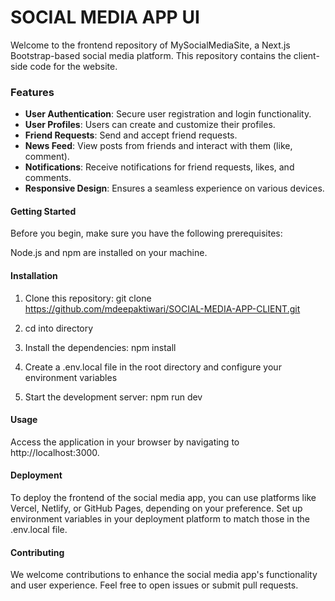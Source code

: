 # SOCIAL MEDIA APP UI

Welcome to the frontend repository of MySocialMediaSite, a Next.js Bootstrap-based social media platform. This repository contains the client-side code for the website.

### Features
- **User Authentication**: Secure user registration and login functionality.
- **User Profiles**: Users can create and customize their profiles.
- **Friend Requests**: Send and accept friend requests.
- **News Feed**: View posts from friends and interact with them (like, comment).
- **Notifications**: Receive notifications for friend requests, likes, and comments.
- **Responsive Design**: Ensures a seamless experience on various devices.

#### Getting Started
Before you begin, make sure you have the following prerequisites:

Node.js and npm are installed on your machine.

#### Installation
1. Clone this repository:
git clone https://github.com/mdeepaktiwari/SOCIAL-MEDIA-APP-CLIENT.git

2. cd into directory

3. Install the dependencies: npm install

4. Create a .env.local file in the root directory and configure your environment variables

5. Start the development server:
npm run dev

#### Usage
Access the application in your browser by navigating to http://localhost:3000.

#### Deployment
To deploy the frontend of the social media app, you can use platforms like Vercel, Netlify, or GitHub Pages, depending on your preference. Set up environment variables in your deployment platform to match those in the .env.local file.

#### Contributing
We welcome contributions to enhance the social media app's functionality and user experience. Feel free to open issues or submit pull requests.
